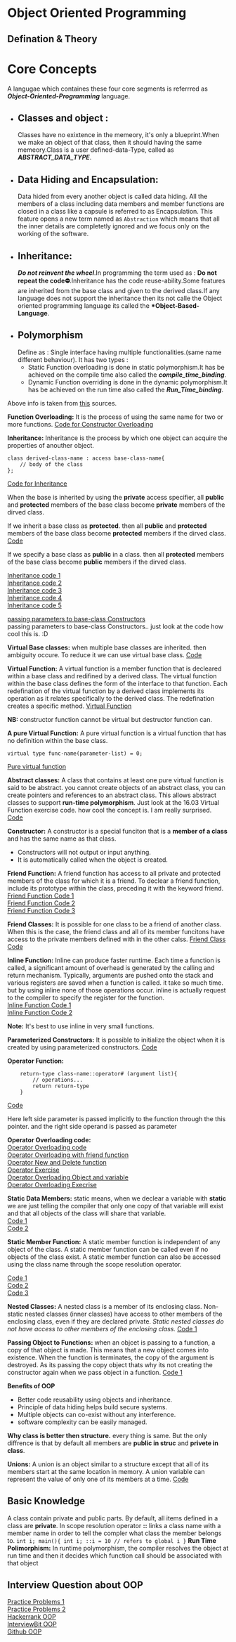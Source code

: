 # Object Oriented Programming
## Defination & Theory

# Core Concepts

A langugae which containes these four core segments is referrred as **_Object-Oriented-Programming_** language.

- ## Classes and object :
  Classes have no exixtence in the memeory, it's only a blueprint.When we make an object of that class, then it should having the same memeory.Class is a user defined-data-Type, called as **_ABSTRACT_DATA_TYPE_**.
- ## Data Hiding and Encapsulation:
  Data hided from every another object is called data hiding. All the members of a class including data members and member functions are closed in a class like a capsule is referred to as Encapsulation. This feature opens a new term named as `Abstraction` which means that all the inner details are completetly ignored and we focus only on the working of the software.
- ## Inheritance:
  **_Do not reinvent the wheel_**.In programming the term used as : **Do not repeat the code⛔**.Inheritance has the code reuse-ability.Some features are inherited from the base class and given to the derived class.If any language does not support the inheritance then its not calle the Object oriented programming language its called the **\*Object-Based-Language**.
- ## Polymorphism
  Define as : Single interface having multiple functionalities.(same name different behaviour).
  It has two types :
  - Static
    Function overloading is done in static polymorphism.It has be achieved on the compile time also called the **_compile_time_binding_**.
  - Dynamic
    Function overriding is done in the dynamic polymorphism.It has be achieved on the run time also called the **_Run_Time_binding_**.

Above info is taken from [this](https://github.com/muhib7353/Zero-to-Advance-OOP-Concepts-CPP/tree/main/01_Object%20Oriented%20Programming%20in%20C%2B%2B/00_Introduction%20to%20OOP) sources.


**Function Overloading:** It is the process of using the same name for two or more functions.
[Code for Constructor Overloading](https://github.com/fuad7161/Interview-Preparation/blob/main/OOP_in_C%2B%2B/02.01%20Function%20overloading%20Constructor.cpp)


**Inheritance:** Inheritance is the process by which one object can acquire the properties of anouther object.
```
class derived-class-name : access base-class-name{
    // body of the class
};
```
[Code for Inheritance](https://github.com/fuad7161/Interview-Preparation/blob/main/OOP_in_C%2B%2B/15.%20Inheritance.cpp)

When the base is inherited by using the **private** access specifier, all **public** and **protected** members of the base class become **private** members of the dirved class.

If we inherit a base class as **protected**. then all **public** and **protected** members of the base class become **protected** members if the dirved class. [Code](https://github.com/fuad7161/Interview-Preparation/blob/main/OOP_in_C%2B%2B/15.02%20Inheritance%20with%20Protected.cpp)

If we specify a base class as **public** in a class. then all **protected** members of the base class become **public** members if the dirved class.

[Inheritance code 1](https://github.com/fuad7161/Interview-Preparation/blob/main/OOP_in_C%2B%2B/15.01%20Inheritance%20with%20protected.cpp)\
[Inheritance code 2](https://github.com/fuad7161/Interview-Preparation/blob/main/OOP_in_C%2B%2B/15.03%20protected%20base%20class%20inheritance.cpp)\
[Inheritance code 3](https://github.com/fuad7161/Interview-Preparation/blob/main/OOP_in_C%2B%2B/15.04%20Inherit%20multiple%20base.cpp)\
[Inheritance code 4](https://github.com/fuad7161/Interview-Preparation/blob/main/OOP_in_C%2B%2B/15.05%20cons%26distr%20inheritance.cpp)\
[Inheritance code 5](https://github.com/fuad7161/Interview-Preparation/blob/main/OOP_in_C%2B%2B/15.05%20constructor%26distructor%20in%20Inheritance.cpp)

[passing parameters to base-class Constructors](https://github.com/fuad7161/Interview-Preparation/blob/main/OOP_in_C%2B%2B/15.06%20passPrmBaseConstrutors.cpp)\
passing parameters to base-class Constructors.. just look at the code how cool this is. :D

**Virtual Base classes:** when multiple base classes are inherited. then ambiguity occure. To reduce it we can use virtual base class. [Code](https://github.com/fuad7161/Interview-Preparation/blob/main/OOP_in_C%2B%2B/15.08%20Virtual%20base%20class%20Inheritance.cpp)

**Virtual Function:** A virtual function is a member function that is decleared within a base class and redifined by a derived class. The virtual function within the base class defines the form of the interface to that function. Each redefination of the virtual function by a derived class implements its operation as it relates specifically to the derived class. The redefination creates a specific method. 
[Virtual Function](https://github.com/fuad7161/Interview-Preparation/blob/main/OOP_in_C%2B%2B/16.%20Virtual%20Function.cpp)

**NB:** constructor function cannot be virtual but destructor function can.

**A pure Virtual Function:** A pure virtual function is a virtual function that has no definition within the base class.
```
virtual type func-name(parameter-list) = 0;
```
[Pure virtual function](https://github.com/fuad7161/Interview-Preparation/blob/main/OOP_in_C%2B%2B/16.02%20Pure%20virtual%20Function.cpp)

**Abstract classes:** A class that contains at least one pure virtual function is said to be abstract. you cannot create objects of an abstract class, you can create pointers and references to an abstract class. This allows abstract classes to support **run-time polymorphism**. 
Just look at the 16.03 Virtual Function exercise code. how cool the concept is. I am really surprised.
[Code](https://github.com/fuad7161/Interview-Preparation/blob/main/OOP_in_C%2B%2B/16.03%20Virtual%20Function%20exercise.cpp)

**Constructor:** A constructor is a special funciton that is a **member of a class** and has the same name as that class.
- Constructors will not output or input anything.
- It is automatically called when the object is created.

**Friend Function:** A friend function has access to all private and protected members of the class for which it is a friend. To declear a friend function, include its prototype within the class, preceding it with the keyword friend.\
[Friend Function Code 1](https://github.com/fuad7161/Interview-Preparation/blob/main/OOP_in_C%2B%2B/06.%20Friend%20function.cpp)\
[Friend Function Code 2](https://github.com/fuad7161/Interview-Preparation/blob/main/OOP_in_C%2B%2B/06.01%20Friend%20function%20idol%20chekc.cpp)\
[Friend Function Code 3](https://github.com/fuad7161/Interview-Preparation/blob/main/OOP_in_C%2B%2B/06.02%20Friend%20member%20function.cpp)

**Friend Classes:** It is possible for one class to be a friend of another class. When this is the case, the friend class and all of its member funcitons have access to the private members defined with in the other calss.
[Friend Class Code](https://github.com/fuad7161/Interview-Preparation/blob/main/OOP_in_C%2B%2B/07.%20Friend%20classes.cpp)

**Inline Function:** Inline can produce faster runtime. 
Each time a function is called, a significant amount of overhead is generated by the calling and return mechanism. Typically, arguments are pushed onto the stack and various registers are saved when a function is called. it take so much time. but by using inline none of those operations occur. 
inline is actually request to the compiler to specify the register for the function.\
[Inline Function Code 1](https://github.com/fuad7161/Interview-Preparation/blob/main/OOP_in_C%2B%2B/08.%20Inline%20function.cpp)\
[Inline Function Code 2](https://github.com/fuad7161/Interview-Preparation/blob/main/OOP_in_C%2B%2B/08.01%20Inline%20with%20class.cpp)

**Note:** It's best to use inline in very small functions.

**Parameterized Constructors:** It is possible to initialize the object when it is created by using parameterized constructors.
[Code](https://github.com/fuad7161/Interview-Preparation/blob/main/OOP_in_C%2B%2B/09.%20Parameterized%20Constructor.cpp)

**Operator Function:** 
```
    return-type class-name::operator# (argument list){
        // operations...
        return return-type
    }
```
[Code](https://github.com/fuad7161/Interview-Preparation/blob/main/OOP_in_C%2B%2B/14.%20Operator%20Function.cpp)

Here left side parameter is passed implicitly to the function through the this pointer.
and the right side operand is passed as parameter

**Operator Overloading code:**\
[Operator Overloading code](https://github.com/fuad7161/Interview-Preparation/blob/main/OOP_in_C%2B%2B/14.01%20Operator%20Overloading.cpp)\
[Operator Overloading with friend function](https://github.com/fuad7161/Interview-Preparation/blob/main/OOP_in_C%2B%2B/14.02%20Operator%20Ovldng%20with%20Friend%20funtion.cpp)\
[Operator New and Delete function](https://github.com/fuad7161/Interview-Preparation/blob/main/OOP_in_C%2B%2B/14.03%20Operator%20new%26Delete.cpp)\
[Operator Exercise](https://github.com/fuad7161/Interview-Preparation/blob/main/OOP_in_C%2B%2B/14.04%20Operator%20exercise.cpp)\
[Operator Overloading Object and variable](https://github.com/fuad7161/Interview-Preparation/blob/main/OOP_in_C%2B%2B/14.05%20Operator%20Overloading%20object%2Bvariable.cpp)\
[Operator Overloading Execrise](https://github.com/fuad7161/Interview-Preparation/blob/main/OOP_in_C%2B%2B/14.05%20Operator%20exercise.cpp)


**Static Data Members:** static means, when we declear a variable with **static** we are just telling the compiler that only one copy of that variable will exist and that all objects of the class will share that variable.\
[Code 1](https://github.com/fuad7161/Interview-Preparation/blob/main/OOP_in_C%2B%2B/10.%20static%20data%20member.cpp)\
[Code 2](https://github.com/fuad7161/Interview-Preparation/blob/main/OOP_in_C%2B%2B/10.01%20Static%20data%20member.cpp)

**Static Member Function:** A static member function is independent of any object of the class. A static member function can be called even if no objects of the class exist. A static member function can also be accessed using the class name through the scope resolution operator.

[Code 1](https://github.com/fuad7161/Interview-Preparation/blob/main/OOP_in_C%2B%2B/10.02%20Static%20data%20member.cpp)\
[Code 2](https://github.com/fuad7161/Interview-Preparation/blob/main/OOP_in_C%2B%2B/11%20Static%20member%20function.cpp)\
[Code 3](https://github.com/fuad7161/Interview-Preparation/blob/main/OOP_in_C%2B%2B/11.01%20Static%20member%20function.cpp)

**Nested Classes:**  A nested class is a member of its enclosing class. Non-static nested classes (inner classes) have access to other members of the enclosing class, even if they are declared private. *Static nested classes do not have access to other members of the enclosing class.*
[Code 1](https://github.com/anishsingh20/Programming-in-Cpp/blob/master/NestedClasses.cpp)

**Passing Object to Functions:** when an objcet is passing to a function, a copy of that object is made. This means that a new object comes into existence. When the function is terminates, the copy of the argument is destroyed. As its passing the copy object thats why its not creating the constructor again when we pass object in a function.
[Code 1](https://github.com/fuad7161/Interview-Preparation/blob/main/OOP_in_C%2B%2B/12%20Passing%20Object%20to%20funtion.cpp)

**Benefits of OOP**
* Better code reusability using objects and inheritance.
* Principle of data hiding helps build secure systems.
* Multiple objects can co-exist without any interference.
* software complexity can be easily managed.

**Why class is better then structure.**
every thing is same. But the only diffrence is that by default all members are **public in struc** and **privete in class**.

**Unions:** A union is an object similar to a structure except that all of its members start at the same location in memory. A union variable can represent the value of only one of its members at a time.
[Code](https://github.com/fuad7161/Interview-Preparation/blob/main/OOP_in_C%2B%2B/05.%20Union.cpp)


## Basic Knowledge
A class contain private and public parts. By default, all items defined in a class are **private**.
In scope resolution operator **::** links a class name with a member name in order to tell the compler what class the member belongs to.
        ```
        int i;
        main(){
            int i;
            ::i = 10 // refers to global i
        }
        ```
**Run Time Polimorphism:** In runtime polymorphism, the compiler resolves the object at run time and then it decides which function call should be associated with that object

## Interview Question about OOP
[Practice Problems 1](https://www.w3resource.com/cpp-exercises/oop/index.php)\
[Practice Problems 2](https://www.codesdope.com/practice/cpp-classes-and-objects/)\
[Hackerrank OOP](https://www.hackerrank.com/domains/cpp/classes/difficulty/all/page/2)\
[InterviewBit OOP](https://www.interviewbit.com/cpp-interview-questions/#c++-coding-questions)\
[Github OOP](https://github.com/Devinterview-io/oop-interview-questions)

